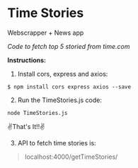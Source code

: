 # Time Stories
Webscrapper + News app

*Code to fetch top 5 storied from time.com*

**Instructions:**
1. Install cors, express and axios:
```
$ npm install cors express axios --save
```
2. Run the TimeStories.js code:
```
node TimeStories.js
```
:v:That's It!!:v:

3. API to fetch time stories is:
> localhost:4000/getTimeStories/
